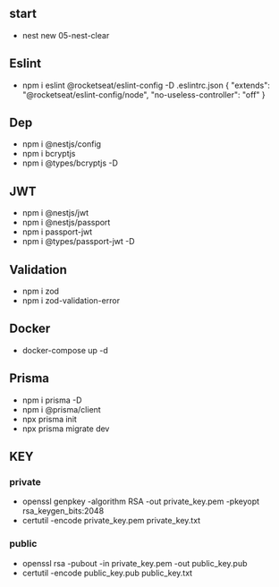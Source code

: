 ## start

- nest new 05-nest-clear

## Eslint

- npm i eslint @rocketseat/eslint-config -D
  .eslintrc.json
  {
  "extends": "@rocketseat/eslint-config/node",
  "no-useless-controller": "off"
  }

## Dep

- npm i @nestjs/config
- npm i bcryptjs
- npm i @types/bcryptjs -D

## JWT

- npm i @nestjs/jwt
- npm i @nestjs/passport
- npm i passport-jwt
- npm i @types/passport-jwt -D

## Validation

- npm i zod
- npm i zod-validation-error

## Docker

- docker-compose up -d

## Prisma

- npm i prisma -D
- npm i @prisma/client
- npx prisma init
- npx prisma migrate dev

## KEY

### private

- openssl genpkey -algorithm RSA -out private_key.pem -pkeyopt rsa_keygen_bits:2048
- certutil -encode private_key.pem private_key.txt

### public

- openssl rsa -pubout -in private_key.pem -out public_key.pub
- certutil -encode public_key.pub public_key.txt

